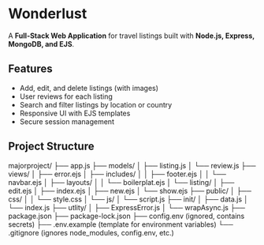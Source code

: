 # Wonderlust

A **Full-Stack Web Application** for travel listings built with **Node.js, Express, MongoDB, and EJS**.

## Features
- Add, edit, and delete listings (with images)
- User reviews for each listing
- Search and filter listings by location or country
- Responsive UI with EJS templates
- Secure session management

## Project Structure
majorproject/
├── app.js
├── models/
│   ├── listing.js
│   └── review.js
├── views/
│   ├── error.ejs
│   ├── includes/
│   │   ├── footer.ejs
│   │   └── navbar.ejs
│   ├── layouts/
│   │   └── boilerplat.ejs
│   └── listing/
│       ├── edit.ejs
│       ├── index.ejs
│       ├── new.ejs
│       └── show.ejs
├── public/
│   ├── css/
│   │   └── style.css
│   └── js/
│       └── script.js
├── init/
│   ├── data.js
│   └── index.js
├── utlity/
│   ├── ExpressError.js
│   └── wrapAsync.js
├── package.json
├── package-lock.json
├── config.env        (ignored, contains secrets)
├── .env.example      (template for environment variables)
└── .gitignore        (ignores node_modules, config.env, etc.)
